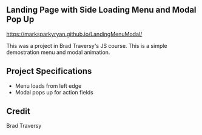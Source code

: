 ## Landing Page with Side Loading Menu and Modal Pop Up

https://marksparkyryan.github.io/LandingMenuModal/

This was a project in Brad Traversy's JS course. This is a simple demostration menu and modal animation.


## Project Specifications

- Menu loads from left edge
- Modal pops up for action fields

## Credit 

Brad Traversy
